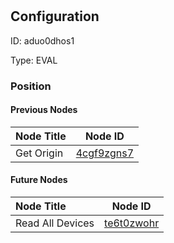 # 
## Configuration
ID:  aduo0dhos1

Type: EVAL 








### Position

#### Previous Nodes
| Node Title | Node ID |
| :------------- | ------------ |
| Get Origin | [4cgf9zgns7](./4cgf9zgns7.md) | 
 
 #### Future Nodes
| Node Title | Node ID |
| :------------- | ------------ |
| Read All Devices |[te6t0zwohr](./te6t0zwohr.md) | 